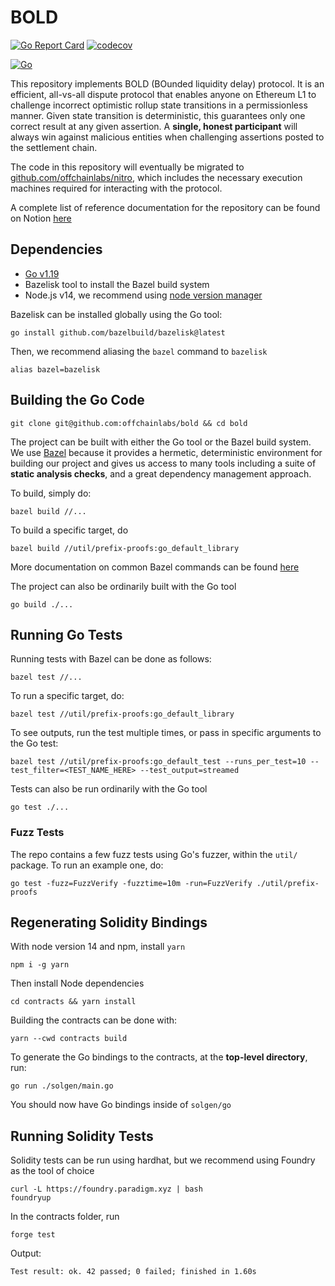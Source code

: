 # BOLD

[![Go Report Card](https://goreportcard.com/badge/github.com/OffchainLabs/bold)](https://goreportcard.com/report/github.com/OffchainLabs/bold)
[![codecov](https://codecov.io/gh/OffchainLabs/bold/branch/main/graph/badge.svg)](https://codecov.io/gh/OffchainLabs/bold)

[![Go](https://github.com/OffchainLabs/bold/actions/workflows/go.yml/badge.svg)](https://github.com/OffchainLabs/bold/actions/workflows/go.yml)

This repository implements BOLD (BOunded liquidity delay) protocol. It is an efficient, all-vs-all dispute protocol that enables anyone on Ethereum L1 to challenge incorrect optimistic rollup state transitions in a permissionless manner. Given state transition is deterministic, this guarantees only one correct result at any given assertion. A **single, honest participant** will always win against malicious entities when challenging assertions posted to the settlement chain. 

The code in this repository will eventually be migrated to [github.com/offchainlabs/nitro](https://github.com/offchainlabs/nitro), which includes the necessary execution machines required for interacting with the protocol.

A complete list of reference documentation for the repository can be found on Notion [here](https://www.notion.so/arbitrum/Challenge-Protocol-V2-Trail-of-Bits-Kickoff-cf3b54ba0b234b0195bfdd08c6cbcc88)

## Dependencies

- [Go v1.19](https://go.dev/doc/install)
- Bazelisk tool to install the Bazel build system
- Node.js v14, we recommend using [node version manager](https://github.com/nvm-sh/nvm)

Bazelisk can be installed globally using the Go tool:

```
go install github.com/bazelbuild/bazelisk@latest
```

Then, we recommend aliasing the `bazel` command to `bazelisk`

```
alias bazel=bazelisk
```


## Building the Go Code

```
git clone git@github.com:offchainlabs/bold && cd bold
```

The project can be built with either the Go tool or the Bazel build system. We use [Bazel](https://bazel.build) because it provides a hermetic, deterministic environment for building our project and gives us access to many tools including a suite of **static analysis checks**, and a great dependency management approach.

To build, simply do:

```
bazel build //...
```

To build a specific target, do

```
bazel build //util/prefix-proofs:go_default_library
```

More documentation on common Bazel commands can be found [here](https://bazel.build/reference/command-line-reference)

The project can also be ordinarily built with the Go tool

``` 
go build ./...
```

## Running Go Tests

Running tests with Bazel can be done as follows:

```
bazel test //...
```

To run a specific target, do:

```
bazel test //util/prefix-proofs:go_default_library
```

To see outputs, run the test multiple times, or pass in specific arguments to the Go test:

```
bazel test //util/prefix-proofs:go_default_test --runs_per_test=10 --test_filter=<TEST_NAME_HERE> --test_output=streamed
```

Tests can also be run ordinarily with the Go tool

```
go test ./...
```

### Fuzz Tests

The repo contains a few fuzz tests using Go's fuzzer, within the `util/` package. To run an example one, do:

```
go test -fuzz=FuzzVerify -fuzztime=10m -run=FuzzVerify ./util/prefix-proofs
```

## Regenerating Solidity Bindings

With node version 14 and npm, install `yarn`

```
npm i -g yarn
```

Then install Node dependencies

```
cd contracts && yarn install
```

Building the contracts can be done with:

```
yarn --cwd contracts build
```

To generate the Go bindings to the contracts, at the **top-level directory**, run:

```
go run ./solgen/main.go
```

You should now have Go bindings inside of `solgen/go`

## Running Solidity Tests

Solidity tests can be run using hardhat, but we recommend using Foundry as the tool of choice

```
curl -L https://foundry.paradigm.xyz | bash
foundryup
```

In the contracts folder, run

```
forge test
```

Output:

```
Test result: ok. 42 passed; 0 failed; finished in 1.60s
```
